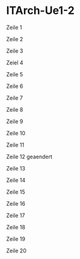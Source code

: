 # ITArch-Ue1-2
Zeile 1

Zeile 2 

Zeile 3

Zeiel 4 

Zeile 5

Zeile 6

Zeile 7 

Zeile 8 

Zeile 9 

Zeile 10 

Zeile 11

Zeile 12 geaendert

Zeile 13 

Zeile 14

Zeile 15

Zeile 16

Zeile 17

Zeile 18

Zeile 19

Zeile 20
